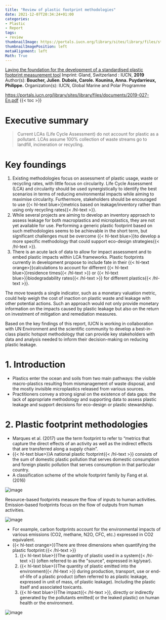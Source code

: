 ```yaml
---
title: "Review of plastic footprint methodologies"
date: 2021-12-07T20:34:24+01:00
categories:
- Plastic
- Report
tags:
- review
thumbnailImage: https://portals.iucn.org/library/sites/library/files/styles/publication/public/book_covers/BC-2019-027-En.PNG?itok=4JiP3ZLR
thumbnailImagePosition: left
metaAlignment: left
Math: True
---
```

[Laying the foundation for the development of a standardised plastic footprint measurement tool](https://portals.iucn.org/library/node/48510)
Imprint: Gland, Switzerland : IUCN, **2019**
Author(s): **Boucher, Julien**. **Dubois, Carole.** **Kounina, Anna.** **Puydarrieux, Philippe.**
Organization(s): IUCN, Global Marine and Polar Programme
<!--more-->
https://portals.iucn.org/library/sites/library/files/documents/2019-027-En.pdf
{{< toc >}}

# Executive summary
> Current LCAs (Life Cycle Assessment) do not account for plastic as a pollutant. LCAs assume 100% collection of waste streams go to landfill, incineration or recycling.

# Key foundings
1. Existing methodologies focus on assessment of plastic usage, waste or recycling
rates, with little focus on circularity. Life Cycle Assessment (LCA) and circularity should be used synergistically to identify the best scenarios in terms of reducing environmental impacts while aiming to maximise circularity. Furthermore, stakeholders should be encouraged to use {{< hl-text blue>}}metrics based on leakage/inventory rather than using only recycling rates{{< /hl-text >}}.
2. While several projects are aiming to develop an inventory approach to assess leakage for both macroplastics and microplastics, they are not yet available for use. Performing a generic plastic footprint based on such methodologies seems to be achievable in the short term, but significant challenges must be overcome {{< hl-text blue>}}to develop a more specific methodology that could support eco-design strategies{{< /hl-text >}}.
3. There is an acute lack of data to allow for impact assessment and to embed plastic impacts within LCA frameworks. Plastic footprints currently in development propose to include fate in their {{< hl-text orange>}}calculations to account for different {{< hl-text blue>}}residence times{{< /hl-text >}} or {{< hl-text blue>}}biodegradability rates{{< /hl-text >}} for different plastics{{< /hl-text >}}.

The move towards a single indicator, such as a monetary valuation metric, could help weigh the cost of inaction on plastic waste and leakage with other potential actions. Such an approach would not only provide monetary information on the impacts caused by plastic leakage but also on the return on investment of mitigation and
remediation measures.

Based on the key findings of this report, IUCN is working in collaboration with UN Environment and the scientific community to develop a best-in-class plastic hotspot methodology that can provide key stakeholders with data and analysis needed to inform their decision-making on reducing plastic leakage.

# 1. Introduction
* Plastics enter the ocean and soils from two main pathways: the visible macro-plastics resulting from mismanagement of waste disposal, and the mostly invisible microplastics released from various sources.
* Practitioners convey a strong signal on the existence of data gaps: the lack of appropriate methodology and supporting data to assess plastic leakage and support decisions for eco-design or plastic stewardship.

# 2. Plastic footprint methodologies
* Marques et al. (2017) use the term footprint to refer to “metrics that capture the direct effects of an activity as well as the indirect effects that are transferred along a supply chain”.
* {{< hl-text blue>}}A national plastic footprint{{< /hl-text >}} consists of the sum of domestic plastic pollution that serves domestic consumption and foreign plastic pollution that serves consumption in that particular country.
* A classification scheme of the whole footprint family by Fang et al. (2016)

![image](https://user-images.githubusercontent.com/65668613/148201125-084ba56a-9aba-4769-89c5-95f8103b824f.png)

Resource-based footprints measure the flow of inputs to human activities.
Emission-based footprints focus on the flow of outputs from human activities.

![image](https://user-images.githubusercontent.com/65668613/148203907-4e427e66-bdc2-413f-a5d7-2cd8c149ea02.png)

* For example, carbon footprints account for the environmental impacts of various emissions (CO2, methane, N2O, CFC, etc.) expressed in CO2 equivalent.
* {{< hl-text orange>}}There are three dimensions when quantifying the plastic footprint:{{< /hl-text >}}
  1. {{< hl-text blue>}}The quantity of plastic used in a system{{< /hl-text >}} (often referred to as the "source", expressed in kg/year).
  2. {{< hl-text blue>}}The quantity of plastic emitted into the environment{{< /hl-text >}} during production, transport, use or end-of-life of a plastic product (often referred to as plastic leakage, expressed in unit of mass, of plastic leakage). Including the plastic itself and associated toxicants.
  3. {{< hl-text blue>}}The impact{{< /hl-text >}}, directly or indirectly generated by the pollutants emitted( or the leaked plastic) on human health or the environment.

![image](https://user-images.githubusercontent.com/65668613/145175432-4365d29b-8721-40d0-9b61-5fb48d3cf735.png)
